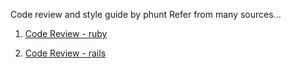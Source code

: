 Code review and style guide by phunt
Refer from many sources...

1. [Code Review - ruby](https://github.com/nguyentamphu/ruby-code-review/blob/master/ruby.md)

2. [Code Review - rails](https://github.com/nguyentamphu/ruby-code-review/blob/master/rails.md)

